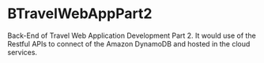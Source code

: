 # BTravelWebAppPart2
Back-End of Travel Web Application Development Part 2. It would use of the Restful APIs to connect of the Amazon DynamoDB and hosted in the cloud services.
